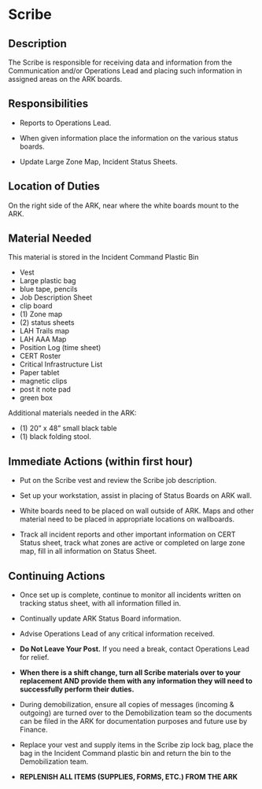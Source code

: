 # **Scribe**

## **Description**

The Scribe is responsible for receiving data and information from the Communication and/or Operations Lead and placing such information in assigned areas on the ARK boards.

## **Responsibilities**

* Reports to Operations Lead.

* When given information place the information on the various status boards.

* Update Large Zone Map, Incident Status Sheets.

## **Location of Duties**

On the right side of the ARK, near where the white boards mount to the ARK.

## **Material Needed**

This material is stored in the Incident Command Plastic Bin

* Vest
* Large plastic bag
* blue tape, pencils
* Job Description Sheet
* clip board
* \(1\) Zone map
* \(2\) status sheets
* LAH Trails map
* LAH AAA Map
* Position Log \(time sheet\)
* CERT Roster
* Critical Infrastructure List
* Paper tablet
* magnetic clips
* post it note pad
* green box

Additional materials needed in the ARK:

* \(1\) 20” x 48” small black table
* \(1\) black folding stool.

## **Immediate Actions \(within first hour\)**

* Put on the Scribe vest and review the Scribe job description.

* Set up your workstation, assist in placing of Status Boards on ARK wall.

* White boards need to be placed on wall outside of ARK. Maps and other material need to be placed in appropriate locations on wallboards.

* Track all incident reports and other important information on CERT Status sheet, track what zones are active or completed on large zone map, fill in all information on Status Sheet.

## **Continuing Actions**

* Once set up is complete, continue to monitor all incidents written on tracking status sheet, with all information filled in.

* Continually update ARK Status Board information.

* Advise Operations Lead of any critical information received.

* **Do Not Leave Your Post.** If you need a break, contact Operations Lead for relief.

* **When there is a shift change, turn all Scribe materials over to your replacement AND provide them with any information they will need to successfully perform their duties.**

* During demobilization, ensure all copies of messages \(incoming & outgoing\) are turned over to the Demobilization team so the documents can be filed in the ARK for documentation purposes and future use by Finance.

*  Replace your vest and supply items in the Scribe zip lock bag, place the bag in the Incident Command plastic bin and return the bin to the Demobilization team.
* **REPLENISH ALL ITEMS \(SUPPLIES, FORMS, ETC.\) FROM THE ARK**



